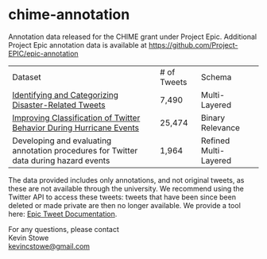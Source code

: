 # chime-annotation
Annotation data released for the CHIME grant under Project Epic. Additional Project Epic annotation data is available at https://github.com/Project-EPIC/epic-annotation

<table>
  <tr><td>Dataset</td><td># of Tweets</td><td>Schema</td></tr>
  <tr><td><a href="https://www.aclweb.org/anthology/W16-6201.pdf">Identifying and Categorizing Disaster-Related Tweets </a></td><td>7,490</td><td>Multi-Layered</td></tr>
  <tr><td><a href="https://www.aclweb.org/anthology/W18-3512.pdf">Improving Classification of Twitter Behavior During Hurricane Events</a></td><td>25,474</td><td>Binary Relevance</td></tr>
  <tr><td>Developing and evaluating annotation procedures for Twitter data during hazard events</td><td>1,964</td><td>Refined Multi-Layered</td></tr>
</table>

The data provided includes only annotations, and not original tweets, as these are not available through the university. We recommend using the Twitter API to access these tweets: tweets that have been since been deleted or made private are then no longer available. We provide a tool here: <a href="https://github.com/Project-EPIC/epic-annotation/blob/master/Epic%20Tweet%20Documentation.pdf">Epic Tweet Documentation</a>.

For any questions, please contact<br>
Kevin Stowe<br>
kevincstowe@gmail.com<br>
